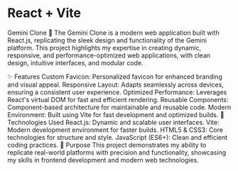 # React + Vite

Gemini Clone 🌟
The Gemini Clone is a modern web application built with React.js, replicating the sleek design and functionality of the Gemini platform. This project highlights my expertise in creating dynamic, responsive, and performance-optimized web applications, with clean design, intuitive interfaces, and modular code.

✨ Features
Custom Favicon: Personalized favicon for enhanced branding and visual appeal.
Responsive Layout: Adapts seamlessly across devices, ensuring a consistent user experience.
Optimized Performance: Leverages React's virtual DOM for fast and efficient rendering.
Reusable Components: Component-based architecture for maintainable and reusable code.
Modern Environment: Built using Vite for fast development and optimized builds.
🚀 Technologies Used
React.js: Dynamic and scalable user interfaces.
Vite: Modern development environment for faster builds.
HTML5 & CSS3: Core technologies for structure and style.
JavaScript (ES6+): Clean and efficient coding practices.
🌟 Purpose
This project demonstrates my ability to replicate real-world platforms with precision and functionality, showcasing my skills in frontend development and modern web technologies.
